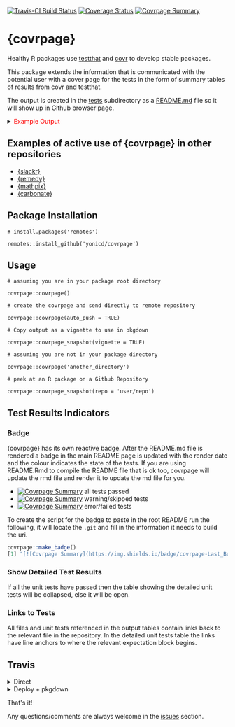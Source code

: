 [![Travis-CI Build Status](https://travis-ci.org/yonicd/covrpage.svg?branch=master)](https://travis-ci.org/yonicd/covrpage)
[![Coverage Status](https://img.shields.io/codecov/c/github/yonicd/covrpage/master.svg)](https://codecov.io/github/yonicd/covrpage?branch=master)
[![Covrpage Summary](https://img.shields.io/badge/covrpage-Last_Build_2018_09_04-brightgreen.svg)](http://tinyurl.com/y965gzrq)

# {covrpage}

Healthy R packages use [testthat](https://github.com/r-lib/testthat) and [covr](https://github.com/r-lib/covr) to develop stable packages. 

This package extends the information that is communicated with the potential user with a cover page for the tests in the form of summary tables of results from covr and testthat. 

The output is created in the [tests](tests) subdirectory as a [README.md](tests/README.md) file so it will show up in Github browser page. 

<details>
<summary> <font color="red">Example Output</font> </summary>

Coverage summary is created using the
[covr](https://github.com/r-lib/covr) package.

| Object                                             | Coverage (%) |
| :------------------------------------------------- | :----------: |
| covrpage                                           |    50.13     |
| [R/covrpage\_snapshot.R](R/covrpage_snapshot.R) |     0.00     |
| [R/map\_testthat.R](R/map_testthat.R)           |     0.00     |
| [R/tencrypt.R](R/tencrypt.R)                    |     0.00     |
| [R/use\_covrpage.R](R/use_covrpage.R)           |    63.64     |
| [R/covrpage\_checks.R](R/covrpage_checks.R)     |    64.29     |
| [R/covrpage.R](R/covrpage.R)                    |    65.79     |
| [R/badge.R](R/badge.R)                          |    66.67     |
| [R/testthat\_summary.R](R/testthat_summary.R)   |    93.55     |
| [R/create\_chunks.R](R/create_chunks.R)         |    96.00     |

<br>

Unit Test summary is created using the
[testthat](https://github.com/r-lib/testthat)
package.

|                     | file                                               | n |  time | error | failed | skipped | warning |
| ------------------- | :------------------------------------------------- | -: | ----: | ----: | -----: | ------: | ------: |
| test-check\_utils.R | [test-check\_utils.R](tests/testthat/test-check_utils.R) | 5 | 0.088 |     0 |      0 |       0 |       0 |
| test-covrfuns.R     | [test-covrfuns.R](tests/testthat/test-covrfuns.R)        | 6 | 0.096 |     0 |      0 |       0 |       0 |
| test-covrpage.R     | [test-covrpage.R](tests/testthat/test-covrpage.R)        | 1 | 3.669 |     0 |      0 |       0 |       0 |

<details closed>

<summary> Show Detailed Test Results
</summary>

| file                                                   | context                                                 | test                           | status | n |  time |
| :----------------------------------------------------- | :------------------------------------------------------ | :----------------------------- | :----- | -: | ----: |
| [test-check\_utils.R](tests/testthat/test-check_utils.R#L4)  | check for tests                                         | tests are detected             | PASS   | 1 | 0.017 |
| [test-check\_utils.R](tests/testthat/test-check_utils.R#L12) | check for packages                                      | packages are detected          | PASS   | 3 | 0.038 |
| [test-check\_utils.R](tests/testthat/test-check_utils.R#L22) | use covrpage                                            | test use\_covrpage             | PASS   | 1 | 0.033 |
| [test-covrfuns.R](tests/testthat/test-covrfuns.R#L5)         | check summary covr                                      | covr\_summary: standard input  | PASS   | 1 | 0.058 |
| [test-covrfuns.R](tests/testthat/test-covrfuns.R#L9)         | check summary covr                                      | covr\_summary: empty input     | PASS   | 1 | 0.001 |
| [test-covrfuns.R](tests/testthat/test-covrfuns.R#L17)        | check summary output types                              | with data: short               | PASS   | 1 | 0.021 |
| [test-covrfuns.R](tests/testthat/test-covrfuns.R#L21)        | check summary output types                              | with data: long                | PASS   | 1 | 0.014 |
| [test-covrfuns.R](tests/testthat/test-covrfuns.R#L25)        | check summary output types                              | with data: no data             | PASS   | 1 | 0.001 |
| [test-covrfuns.R](tests/testthat/test-covrfuns.R#L34)        | check covr to df                                        | covr object to df: empty input | PASS   | 1 | 0.001 |
| [test-covrpage.R](tests/testthat/test-covrpage.R#L20)        | check against remote repo that main function is working | check on remote repo           | PASS   | 1 | 3.669 |

</details>

<details>

<summary> Session Info </summary>

| Field    | Value                               |
| :------- | :---------------------------------- |
| Version  | R version 3.5.0 (2018-04-23)        |
| Platform | x86\_64-apple-darwin15.6.0 (64-bit) |
| Running  | macOS High Sierra 10.13.5           |
| Language | en\_US                              |
| Timezone | America/New\_York                   |

| Package  | Version |
| :------- | :------ |
| testthat | 2.0.0   |
| covr     | 3.1.0   |
| covrpage | 0.0.4   |

</details>

</details>

## Examples of active use of {covrpage} in other repositories

  - [{slackr}](https://github.com/hrbrmstr/slackr/tree/master/tests)
  - [{remedy}](https://github.com/thinkr-open/remedy/tree/master/tests)
  - [{mathpix}](https://github.com/jonocarroll/mathpix/tree/master/tests)
  - [{carbonate}](https://github.com/yonicd/carbonate/tree/master/tests)

## Package Installation

```
# install.packages('remotes')

remotes::install_github('yonicd/covrpage')
```

## Usage

```
# assuming you are in your package root directory

covrpage::covrpage()

# create the covrpage and send directly to remote repository

covrpage::covrpage(auto_push = TRUE)

# Copy output as a vignette to use in pkgdown

covrpage::covrpage_snapshot(vignette = TRUE)

# assuming you are not in your package directory

covrpage::covrpage('another_directory')

# peek at an R package on a Github Repository

covrpage::covrpage_snapshot(repo = 'user/repo')
```

## Test Results Indicators

### Badge

{covrpage} has its own reactive badge. After the README.md file is rendered a badge in the main README page is updated with the render date and the colour indicates the state of the tests. If you are using README.Rmd to compile the README file that is ok too, covrpage will update the rmd file and render it to update the md file for you. 

  - [![Covrpage Summary](https://img.shields.io/badge/covrpage-Last_Build_2018_09_04-brightgreen.svg)](http://tinyurl.com/y965gzrq) all tests passed
  - [![Covrpage Summary](https://img.shields.io/badge/covrpage-Last_Build_2018_09_04-yellow.svg)](http://tinyurl.com/y965gzrq) warning/skipped tests
  - [![Covrpage Summary](https://img.shields.io/badge/covrpage-Last_Build_2018_09_04-red.svg)](http://tinyurl.com/y965gzrq) error/failed tests
  
To create the script for the badge to paste in the root README run the following, it will locate the `.git` and fill in the information it needs to build the uri.

```r
covrpage::make_badge()
[1] "[![Covrpage Summary](https://img.shields.io/badge/covrpage-Last_Build_2018_09_04-brightgreen.svg)](https://github.com/yonicd/covrpage/tree/master/tests/README.md)"
```

### Show Detailed Test Results

If all the unit tests have passed then the table showing the detailed unit tests will be collapsed, else it will be open. 

### Links to Tests

All files and unit tests referenced in the output tables contain links back to the relevant file in the repository. In the detailed unit tests table the links have line anchors to where the relevant expectation block begins. 

## Travis

<details><summary>Direct</summary>

`{covrpage}` can be deployed in Travis much the way `{covr::covrall}` is deployed. The only difference is that `{covrpage}` will push back the updated `README.md` file to the originating repository so it can be updated as part of the custom integration routine. 

The following `.travis.yml` is needed for the deployment:

```yml
language: R
sudo: false
cache: packages
after_success:
- Rscript -e 'covr::codecov()'
- bash .travis/covrpage.sh
r_github_packages: yonicd/covrpage
env:
  global:
    secure: [Travis encrypted Github PAT]

```

covrpage adds one new line to the standard `{covr}` Travis YML:

```yml
- bash .travis/covrpage.sh
```

This file is created when running `covrpage::use_covrpage()` in the `.travis` subdirectory:

```yml
env:
  global:
    secure: IeWrPb9tC9oxkoceXs4NStZJFIJKtvi/qeErbv3OATeo+BylRwj9xzcmzQrV8ps...
```

To allow Travis push back into the originating repository, you will need to give it permission to do so by providing an encrypted [GitHub Personal Access Token](https://github.com/settings/tokens) (PAT). This is done using the Travis command line [function](https://docs.travis-ci.com/user/encryption-keys/).

By default, the function assumes you have defined a system environment variable `GITHUB_PAT` and will use it to define a [Travis environment variable](https://docs.travis-ci.com/user/environment-variables/) as `GH_PAT`.

  - `R` Environment Variable

To define the Github PAT as an R environment variable:

```r
Sys.setenv(GITHUB_PAT='PAT FROM GITHUB')
```

  - Travis Environment Variable

Run the following line in the terminal when you are in the root project directory (where the `.git` folder in located), the output should be appended directly to the `.travis.yml` file. Each time you run it a new `secure` line is added to the yml.

```r
travis encrypt GH_PAT = "[PAT FROM GITHUB]" --add
```

These two commands are combined into a utility function:

```r
covrpage::tencrypt(r_obj = Sys.getenv("GITHUB_PAT"),travis_env = "GH_PAT",add = TRUE)
```

</details>

<details><summary>Deploy + pkgdown</summary>

You can also use [pkgdown](https://www.github.com/r-lib/pkgdown) to create a covrpage readme with Travis. Use the follow travis yml script

```yml
language: r
cache: packages

after_success:
  - Rscript -e 'covr::codecov()'
  - Rscript -e 'devtools::install(); covrpage::covrpage(update_badge = FALSE,vignette = TRUE)'
  - Rscript -e 'pkgdown::build_site()'

r_github_packages: 
  - yonicd/covrpage
  - r-lib/pkgdown #either put this here or in Suggests in the DESCRIPTION file

deploy:
  provider: pages
  skip-cleanup: true
  github-token: $GITHUB_PAT
  keep-history: true
  local-dir: docs
  on:
    branch: master
    
env:
  global:
    secure: IeWrPb9tC9oxkoceXs4NStZJFIJKtvi/qeErbv3OATeo+BylRwj9xzcmzQrV8ps...
```

</details>


That's it!

Any questions/comments are always welcome in the [issues](https://github.com/yonicd/covrpage/issues) section.
